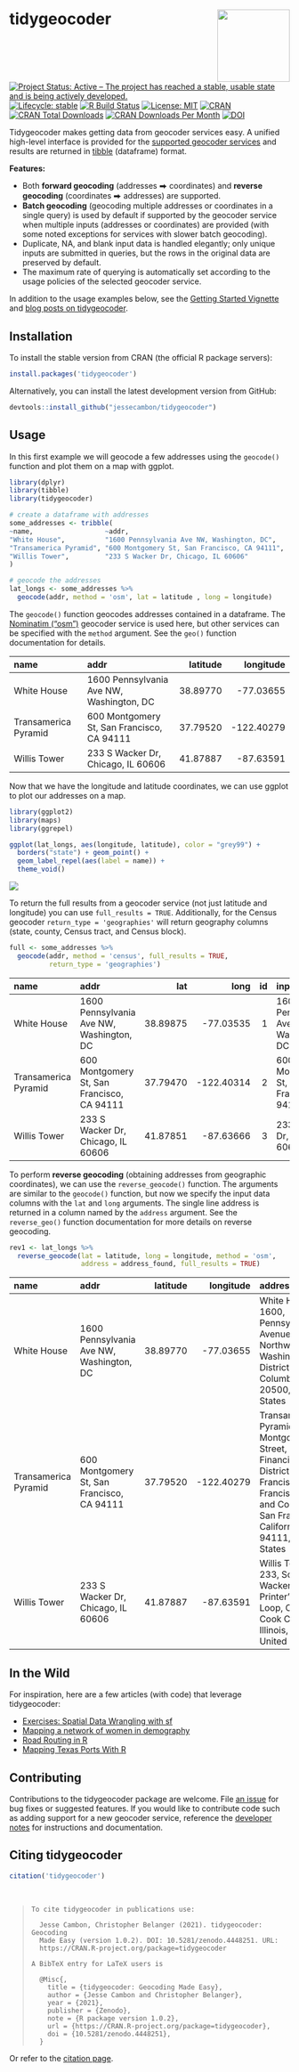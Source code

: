 
<!-- README.md is generated from README.Rmd. Please edit that file directly and reknit -->

# tidygeocoder<a href='https://jessecambon.github.io/tidygeocoder/'><img src="man/figures/tidygeocoder_hex.png" align="right" height="130px"/></a>

<!-- badges: start -->

[![Project Status: Active – The project has reached a stable, usable
state and is being actively
developed.](https://www.repostatus.org/badges/latest/active.svg)](https://www.repostatus.org/#active)
[![Lifecycle:
stable](https://img.shields.io/badge/lifecycle-stable-brightgreen.svg)](https://lifecycle.r-lib.org/articles/stages.html#stable)
[![R Build
Status](https://github.com/jessecambon/tidygeocoder/workflows/R-CMD-check/badge.svg)](https://github.com/jessecambon/tidygeocoder/actions?workflow=R-CMD-check)
[![License:
MIT](https://img.shields.io/badge/License-MIT-yellow.svg)](https://github.com/jessecambon/tidygeocoder/blob/master/LICENSE.md)
[![CRAN](https://www.r-pkg.org/badges/version/tidygeocoder)](https://cran.r-project.org/package=tidygeocoder)
[![CRAN Total
Downloads](http://cranlogs.r-pkg.org/badges/grand-total/tidygeocoder)](https://CRAN.R-project.org/package=tidygeocoder)
[![CRAN Downloads Per
Month](http://cranlogs.r-pkg.org/badges/tidygeocoder)](https://cran.r-project.org/package=tidygeocoder)
[![DOI](https://zenodo.org/badge/DOI/10.5281/zenodo.4448251.svg)](https://doi.org/10.5281/zenodo.4448251)
<!-- badges: end -->

Tidygeocoder makes getting data from geocoder services easy. A unified
high-level interface is provided for the [supported geocoder
services](https://jessecambon.github.io/tidygeocoder/articles/geocoder_services.html)
and results are returned in [tibble](https://tibble.tidyverse.org/)
(dataframe) format.

**Features:**

-   Both **forward geocoding** (addresses ⮕ coordinates) and **reverse
    geocoding** (coordinates ⮕ addresses) are supported.
-   **Batch geocoding** (geocoding multiple addresses or coordinates in
    a single query) is used by default if supported by the geocoder
    service when multiple inputs (addresses or coordinates) are provided
    (with some noted exceptions for services with slower batch
    geocoding).
-   Duplicate, NA, and blank input data is handled elegantly; only
    unique inputs are submitted in queries, but the rows in the original
    data are preserved by default.
-   The maximum rate of querying is automatically set according to the
    usage policies of the selected geocoder service.

In addition to the usage examples below, see the [Getting Started
Vignette](https://jessecambon.github.io/tidygeocoder/articles/tidygeocoder.html)
and [blog posts on
tidygeocoder](https://jessecambon.github.io/tag/tidygeocoder).

## Installation

To install the stable version from CRAN (the official R package
servers):

``` r
install.packages('tidygeocoder')
```

Alternatively, you can install the latest development version from
GitHub:

``` r
devtools::install_github("jessecambon/tidygeocoder")
```

## Usage

In this first example we will geocode a few addresses using the
`geocode()` function and plot them on a map with ggplot.

``` r
library(dplyr)
library(tibble)
library(tidygeocoder)

# create a dataframe with addresses
some_addresses <- tribble(
~name,                  ~addr,
"White House",          "1600 Pennsylvania Ave NW, Washington, DC",
"Transamerica Pyramid", "600 Montgomery St, San Francisco, CA 94111",     
"Willis Tower",         "233 S Wacker Dr, Chicago, IL 60606"                                  
)

# geocode the addresses
lat_longs <- some_addresses %>%
  geocode(addr, method = 'osm', lat = latitude , long = longitude)
```

The `geocode()` function geocodes addresses contained in a dataframe.
The [Nominatim (“osm”)](https://nominatim.org/) geocoder service is used
here, but other services can be specified with the `method` argument.
See the `geo()` function documentation for details.

| name                 | addr                                       | latitude |  longitude |
|:---------------------|:-------------------------------------------|---------:|-----------:|
| White House          | 1600 Pennsylvania Ave NW, Washington, DC   | 38.89770 |  -77.03655 |
| Transamerica Pyramid | 600 Montgomery St, San Francisco, CA 94111 | 37.79520 | -122.40279 |
| Willis Tower         | 233 S Wacker Dr, Chicago, IL 60606         | 41.87887 |  -87.63591 |

Now that we have the longitude and latitude coordinates, we can use
ggplot to plot our addresses on a map.

``` r
library(ggplot2)
library(maps)
library(ggrepel)

ggplot(lat_longs, aes(longitude, latitude), color = "grey99") +
  borders("state") + geom_point() + 
  geom_label_repel(aes(label = name)) + 
  theme_void()
```

<img src="man/figures/README-usamap-1.png" style="display: block; margin: auto;" />

To return the full results from a geocoder service (not just latitude
and longitude) you can use `full_results = TRUE`. Additionally, for the
Census geocoder `return_type = 'geographies'` will return geography
columns (state, county, Census tract, and Census block).

``` r
full <- some_addresses %>%
  geocode(addr, method = 'census', full_results = TRUE, 
          return_type = 'geographies')
```

| name                 | addr                                       |      lat |       long |  id | input\_address                                  | match\_indicator | match\_type | matched\_address                                | tiger\_line\_id | tiger\_side | state\_fips | county\_fips | census\_tract | census\_block |
|:---------------------|:-------------------------------------------|---------:|-----------:|----:|:------------------------------------------------|:-----------------|:------------|:------------------------------------------------|:----------------|:------------|:------------|:-------------|:--------------|:--------------|
| White House          | 1600 Pennsylvania Ave NW, Washington, DC   | 38.89875 |  -77.03535 |   1 | 1600 Pennsylvania Ave NW, Washington, DC, , ,   | Match            | Exact       | 1600 PENNSYLVANIA AVE NW, WASHINGTON, DC, 20500 | 76225813        | L           | 11          | 001          | 980000        | 1034          |
| Transamerica Pyramid | 600 Montgomery St, San Francisco, CA 94111 | 37.79470 | -122.40314 |   2 | 600 Montgomery St, San Francisco, CA 94111, , , | Match            | Exact       | 600 MONTGOMERY ST, SAN FRANCISCO, CA, 94111     | 192281262       | R           | 06          | 075          | 061101        | 2014          |
| Willis Tower         | 233 S Wacker Dr, Chicago, IL 60606         | 41.87851 |  -87.63666 |   3 | 233 S Wacker Dr, Chicago, IL 60606, , ,         | Match            | Exact       | 233 S WACKER DR, CHICAGO, IL, 60606             | 112050003       | L           | 17          | 031          | 839100        | 2008          |

To perform **reverse geocoding** (obtaining addresses from geographic
coordinates), we can use the `reverse_geocode()` function. The arguments
are similar to the `geocode()` function, but now we specify the input
data columns with the `lat` and `long` arguments. The single line
address is returned in a column named by the `address` argument. See the
`reverse_geo()` function documentation for more details on reverse
geocoding.

``` r
rev1 <- lat_longs %>%
  reverse_geocode(lat = latitude, long = longitude, method = 'osm',
                  address = address_found, full_results = TRUE)
```

| name                 | addr                                       | latitude |  longitude | address\_found                                                                                                                                                  | place\_id | licence                                                                  | osm\_type |   osm\_id | osm\_lat           | osm\_lon            | historic    | house\_number | road                          | city          | state                | postcode | country       | country\_code | boundingbox                                          | tourism              | neighbourhood      | county        | building     | suburb |
|:---------------------|:-------------------------------------------|---------:|-----------:|:----------------------------------------------------------------------------------------------------------------------------------------------------------------|----------:|:-------------------------------------------------------------------------|:----------|----------:|:-------------------|:--------------------|:------------|:--------------|:------------------------------|:--------------|:---------------------|:---------|:--------------|:--------------|:-----------------------------------------------------|:---------------------|:-------------------|:--------------|:-------------|:-------|
| White House          | 1600 Pennsylvania Ave NW, Washington, DC   | 38.89770 |  -77.03655 | White House, 1600, Pennsylvania Avenue Northwest, Washington, District of Columbia, 20500, United States                                                        | 147370893 | Data © OpenStreetMap contributors, ODbL 1.0. <https://osm.org/copyright> | way       | 238241022 | 38.897699700000004 | -77.03655315        | White House | 1600          | Pennsylvania Avenue Northwest | Washington    | District of Columbia | 20500    | United States | us            | 38.8974908 , 38.897911 , -77.0368537, -77.0362519    | NA                   | NA                 | NA            | NA           | NA     |
| Transamerica Pyramid | 600 Montgomery St, San Francisco, CA 94111 | 37.79520 | -122.40279 | Transamerica Pyramid, 600, Montgomery Street, Financial District, San Francisco, San Francisco City and County, San Francisco, California, 94111, United States |  95364489 | Data © OpenStreetMap contributors, ODbL 1.0. <https://osm.org/copyright> | way       |  24222973 | 37.795200550000004 | -122.40279267840137 | NA          | 600           | Montgomery Street             | San Francisco | California           | 94111    | United States | us            | 37.7948854 , 37.7954472 , -122.4031399, -122.4024317 | Transamerica Pyramid | Financial District | San Francisco | NA           | NA     |
| Willis Tower         | 233 S Wacker Dr, Chicago, IL 60606         | 41.87887 |  -87.63591 | Willis Tower, 233, South Wacker Drive, Printer’s Row, Loop, Chicago, Cook County, Illinois, 60606, United States                                                | 103673983 | Data © OpenStreetMap contributors, ODbL 1.0. <https://osm.org/copyright> | way       |  58528804 | 41.878871700000005 | -87.63590893936448  | NA          | 233           | South Wacker Drive            | Chicago       | Illinois             | 60606    | United States | us            | 41.8785389 , 41.8791932 , -87.6363362, -87.6354746   | NA                   | Printer’s Row      | Cook County   | Willis Tower | Loop   |

## In the Wild

For inspiration, here are a few articles (with code) that leverage
tidygeocoder:

-   [Exercises: Spatial Data Wrangling with
    sf](http://www2.stat.duke.edu/courses/Spring21/sta323.001/exercises/lec_12.html)
-   [Mapping a network of women in
    demography](https://www.monicaalexander.com/posts/2021-21-02-mapping/)
-   [Road Routing in
    R](https://www.jla-data.net/eng/routing-in-r-context/)
-   [Mapping Texas Ports With
    R](https://www.sharpsightlabs.com/blog/mapping-texas-ports-with-r-part1/)

## Contributing

Contributions to the tidygeocoder package are welcome. File [an
issue](https://github.com/jessecambon/tidygeocoder/issues) for bug fixes
or suggested features. If you would like to contribute code such as
adding support for a new geocoder service, reference the [developer
notes](https://jessecambon.github.io/tidygeocoder/articles/developer_notes.html)
for instructions and documentation.

## Citing tidygeocoder

``` r
citation('tidygeocoder')
```

</br>

<blockquote>


    To cite tidygeocoder in publications use:

      Jesse Cambon, Christopher Belanger (2021). tidygeocoder: Geocoding
      Made Easy (version 1.0.2). DOI: 10.5281/zenodo.4448251. URL:
      https://CRAN.R-project.org/package=tidygeocoder

    A BibTeX entry for LaTeX users is

      @Misc{,
        title = {tidygeocoder: Geocoding Made Easy},
        author = {Jesse Cambon and Christopher Belanger},
        year = {2021},
        publisher = {Zenodo},
        note = {R package version 1.0.2},
        url = {https://CRAN.R-project.org/package=tidygeocoder},
        doi = {10.5281/zenodo.4448251},
      }

</blockquote>

Or refer to the [citation
page](https://jessecambon.github.io/tidygeocoder/authors.html).
